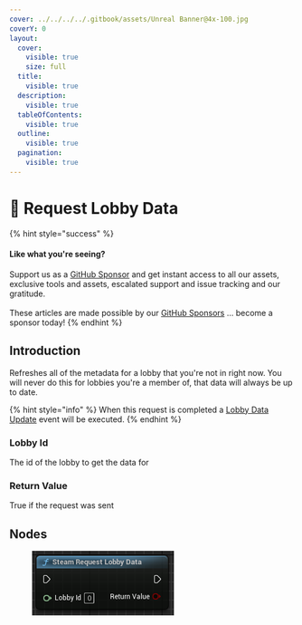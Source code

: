 ```yaml
---
cover: ../../../../.gitbook/assets/Unreal Banner@4x-100.jpg
coverY: 0
layout:
  cover:
    visible: true
    size: full
  title:
    visible: true
  description:
    visible: true
  tableOfContents:
    visible: true
  outline:
    visible: true
  pagination:
    visible: true
---
```


# 🔵 Request Lobby Data

{% hint style="success" %}
#### Like what you're seeing?

Support us as a [GitHub Sponsor](../../../../become-a-sponsor/) and get instant access to all our assets, exclusive tools and assets, escalated support and issue tracking and our gratitude.\
\
These articles are made possible by our [GitHub Sponsors](../../../../become-a-sponsor/) ... become a sponsor today!
{% endhint %}

## Introduction

Refreshes all of the metadata for a lobby that you're not in right now. You will never do this for lobbies you're a member of, that data will always be up to date.

{% hint style="info" %}
When this request is completed a [Lobby Data Update](../events/lobby-data-update.md) event will be executed.
{% endhint %}

### Lobby Id

The id of the lobby to get the data for

### Return Value

True if the request was sent

## Nodes

<figure><img src="../../../../.gitbook/assets/image (1) (1) (1) (1) (1) (1) (1) (1) (1).png" alt=""><figcaption></figcaption></figure>
